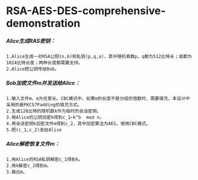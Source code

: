 # RSA-AES-DES-comprehensive-demonstration
##### Alice生成RAS密钥：
	1.Alice生成一对RSA公钥(n,b)和私钥(p,q,a)，其中随机素数p，q都为512比特长；或都为1024比特长度；两种长度都需要支持。
	2.Alice把公钥传给Bob。
##### Bob加密文件m并发送给Alice：
	1.输入文件m，m为任意长。CBC模式中，如果m的长度不是分组的倍数时，需要填充，本设计中采用的是PKCS7Padding的填充方式。
	2.生成128比特的随机数k作为临时的会话密钥。
	3.用Alice的公钥加密k得到c_1←k^b  mod n。
	4.用会话密钥k加密文件m得到c_2，其中加密算法为AES，使用CBC模式。
	5.把(c_1,c_2)发给Alice
##### Alice解密恢复文件m：
	1.用Alice的RSA私钥解密c_1得到k。
	2.用k解密c_2得到m。
	3.输出m。
